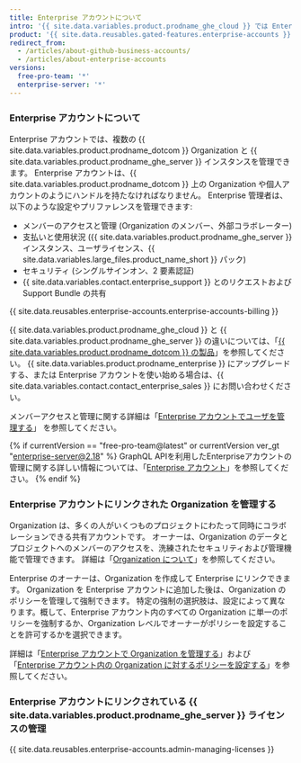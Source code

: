 ```yaml
---
title: Enterprise アカウントについて
intro: '{{ site.data.variables.product.prodname_ghe_cloud }} では Enterprise アカウントを作り、Organization 間のコラボレーションを可能にしながら、管理者は一カ所で可視性と管理を扱えるようにできます。'
product: '{{ site.data.reusables.gated-features.enterprise-accounts }}'
redirect_from:
  - /articles/about-github-business-accounts/
  - /articles/about-enterprise-accounts
versions:
  free-pro-team: '*'
  enterprise-server: '*'
---
```


### Enterprise アカウントについて

Enterprise アカウントでは、複数の {{ site.data.variables.product.prodname_dotcom }} Organization と {{ site.data.variables.product.prodname_ghe_server }} インスタンスを管理できます。 Enterprise アカウントは、{{ site.data.variables.product.prodname_dotcom }} 上の Organization や個人アカウントのようにハンドルを持たなければなりません。 Enterprise 管理者は、以下のような設定やプリファレンスを管理できます:

- メンバーのアクセスと管理 (Organization のメンバー、外部コラボレーター)
- 支払いと使用状況 ({{ site.data.variables.product.prodname_ghe_server }} インスタンス、ユーザライセンス、{{ site.data.variables.large_files.product_name_short }} パック)
- セキュリティ (シングルサインオン、2 要素認証)
- {{ site.data.variables.contact.enterprise_support }} とのリクエストおよび Support Bundle の共有

{{ site.data.reusables.enterprise-accounts.enterprise-accounts-billing }}

{{ site.data.variables.product.prodname_ghe_cloud }} と {{ site.data.variables.product.prodname_ghe_server }} の違いについては、「[{{ site.data.variables.product.prodname_dotcom }} の製品](/articles/githubs-products)」を参照してください。 {{ site.data.variables.product.prodname_enterprise }} にアップグレードする、または Enterprise アカウントを使い始める場合は、{{ site.data.variables.contact.contact_enterprise_sales }} にお問い合わせください。

メンバーアクセスと管理に関する詳細は「[Enterprise アカウントでユーザを管理する](/articles/managing-users-in-your-enterprise-account)」 を参照してください。

{% if currentVersion == "free-pro-team@latest" or currentVersion ver_gt "enterprise-server@2.18" %}
GraphQL APIを利用したEnterpriseアカウントの管理に関する詳しい情報については、「[Enterprise アカウント](/v4/guides/managing-enterprise-accounts)」を参照してください。
{% endif %}

### Enterprise アカウントにリンクされた Organization を管理する

Organization は、多くの人がいくつものプロジェクトにわたって同時にコラボレーションできる共有アカウントです。 オーナーは、Organization のデータとプロジェクトへのメンバーのアクセスを、洗練されたセキュリティおよび管理機能で管理できます。 詳細は「[Organization について](/articles/about-organizations)」を参照してください。

Enterprise のオーナーは、Organization を作成して Enterprise にリンクできます。 Organization を Enterprise アカウントに追加した後は、Organization のポリシーを管理して強制できます。 特定の強制の選択肢は、設定によって異なります。概して、Enterprise アカウント内のすべての Organization に単一のポリシーを強制するか、Organization レベルでオーナーがポリシーを設定することを許可するかを選択できます。

詳細は「[Enterprise アカウントで Organization を管理する](/articles/managing-organizations-in-your-enterprise-account)」および「[Enterprise アカウント内の Organization に対するポリシーを設定する](/articles/setting-policies-for-organizations-in-your-enterprise-account)」を参照してください。

### Enterprise アカウントにリンクされている {{ site.data.variables.product.prodname_ghe_server }} ライセンスの管理

{{ site.data.reusables.enterprise-accounts.admin-managing-licenses }}
